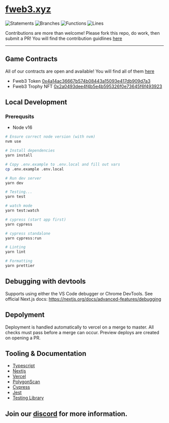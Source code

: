 # [fweb3.xyz](https://fweb3.xyz)

![Statements](https://img.shields.io/badge/statements-75.29%25-red.svg?style=flat&logo=jest)
![Branches](https://img.shields.io/badge/branches-60.11%25-red.svg?style=flat&logo=jest)
![Functions](https://img.shields.io/badge/functions-72.45%25-red.svg?style=flat&logo=jest)
![Lines](https://img.shields.io/badge/lines-74.21%25-red.svg?style=flat&logo=jest)

Contributions are more than welcome! Please fork this repo, do work, then submit a PR!
You will find the contribution guidlines [here](https://github.com/fweb3/CONTRIBUTING)

---

## Game Contracts

All of our contracts are open and available!
You will find all of them [here](https://github.com/fweb3/contracts)

- Fweb3 Token [0x4a14ac36667b574b08443a15093e417db909d7a3](https://polygonscan.com/address/0x4a14ac36667b574b08443a15093e417db909d7a3)
- Fweb3 Trophy NFT [0x2a0493dee4f4b5e4b595326f0e73645f6f493923](https://polygonscan.com/address/0x2a0493dee4f4b5e4b595326f0e73645f6f493923)

## Local Development

### Prerequsits

- Node v16

```bash
# Ensure correct node version (with nvm)
nvm use

# Install dependencies
yarn install

# Copy .env.example to .env.local and fill out vars
cp .env.example .env.local

# Run dev server
yarn dev

# Testing...
yarn test

# watch mode
yarn test:watch

# cypress (start app first)
yarn cypress

# cypress standalone
yarn cypress:run

# Linting
yarn lint

# Formatting
yarn prettier
```

## Debugging with devtools

Supports using either the VS Code debugger or Chrome DevTools.
See official Next.js docs: https://nextjs.org/docs/advanced-features/debugging

## Depolyment

Deployment is handled automatically to vercel on a merge to master.
All checks must pass before a merge can occur. Preview deploys are created on opening a PR.

## Tooling & Documentation

- [Typescript](https://www.typescriptlang.org/docs)
- [Nextjs](https://nextjs.org/docs)
- [Vercel](https://vercel.com/docs?redirected=1)
- [PolygonScan](https://polygonscan.com/apis)
- [Cypress](https://cypress.io)
- [Jest](https://jestjs.io/docs/getting-started)
- [Testing Library](https://testing-library.com/docs/react-testing-library/intro/)

## Join our [discord](https://discord.gg/SztqpYpY) for more information.
